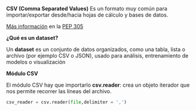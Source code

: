 **CSV (Comma Separated Values)** 
Es un formato muy común para importar/exportar desde/hacia hojas de cálculo y bases de datos.

[Más información](https://docs.python.org/3/library/csv.html) en la [PEP 305](https://peps.python.org/pep-0305/)

**¿Qué es un dataset?**

Un **dataset** es un conjunto de datos organizados, como una tabla, lista o archivo (por ejemplo CSV o JSON), usado para análisis, entrenamiento de modelos o visualización

**Módulo CSV**

El módulo CSV hay que importarlo
**csv.reader**: crea un objeto iterador que nos permite recorrer las líneas del archivo.

~~~ Python
csv_reader = csv.reader(file,delimiter = ',')
~~~
